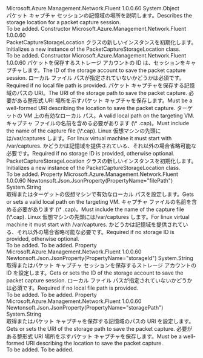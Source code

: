 <Type Name="PacketCaptureStorageLocation" FullName="Microsoft.Azure.Management.Network.Fluent.Models.PacketCaptureStorageLocation">
  <TypeSignature Language="C#" Value="public class PacketCaptureStorageLocation" />
  <TypeSignature Language="ILAsm" Value=".class public auto ansi beforefieldinit PacketCaptureStorageLocation extends System.Object" />
  <TypeSignature Language="DocId" Value="T:Microsoft.Azure.Management.Network.Fluent.Models.PacketCaptureStorageLocation" />
  <TypeSignature Language="VB.NET" Value="Public Class PacketCaptureStorageLocation" />
  <TypeSignature Language="F#" Value="type PacketCaptureStorageLocation = class" />
  <AssemblyInfo>
    <AssemblyName>Microsoft.Azure.Management.Network.Fluent</AssemblyName>
    <AssemblyVersion>1.0.0.60</AssemblyVersion>
  </AssemblyInfo>
  <Base>
    <BaseTypeName>System.Object</BaseTypeName>
  </Base>
  <Interfaces />
  <Docs>
    <summary>
            <span data-ttu-id="be771-101">パケット キャプチャ セッションの記憶域の場所を説明します。</span><span class="sxs-lookup"><span data-stu-id="be771-101">Describes the storage location for a packet capture session.</span></span>
            </summary>
    <remarks>To be added.</remarks>
  </Docs>
  <Members>
    <Member MemberName=".ctor">
      <MemberSignature Language="C#" Value="public PacketCaptureStorageLocation ();" />
      <MemberSignature Language="ILAsm" Value=".method public hidebysig specialname rtspecialname instance void .ctor() cil managed" />
      <MemberSignature Language="DocId" Value="M:Microsoft.Azure.Management.Network.Fluent.Models.PacketCaptureStorageLocation.#ctor" />
      <MemberSignature Language="VB.NET" Value="Public Sub New ()" />
      <MemberType>Constructor</MemberType>
      <AssemblyInfo>
        <AssemblyName>Microsoft.Azure.Management.Network.Fluent</AssemblyName>
        <AssemblyVersion>1.0.0.60</AssemblyVersion>
      </AssemblyInfo>
      <Parameters />
      <Docs>
        <summary>
            <span data-ttu-id="be771-102">PacketCaptureStorageLocation クラスの新しいインスタンスを初期化します。</span><span class="sxs-lookup"><span data-stu-id="be771-102">Initializes a new instance of the PacketCaptureStorageLocation class.</span></span>
            </summary>
        <remarks>To be added.</remarks>
      </Docs>
    </Member>
    <Member MemberName=".ctor">
      <MemberSignature Language="C#" Value="public PacketCaptureStorageLocation (string storageId = null, string storagePath = null, string filePath = null);" />
      <MemberSignature Language="ILAsm" Value=".method public hidebysig specialname rtspecialname instance void .ctor(string storageId, string storagePath, string filePath) cil managed" />
      <MemberSignature Language="DocId" Value="M:Microsoft.Azure.Management.Network.Fluent.Models.PacketCaptureStorageLocation.#ctor(System.String,System.String,System.String)" />
      <MemberSignature Language="VB.NET" Value="Public Sub New (Optional storageId As String = null, Optional storagePath As String = null, Optional filePath As String = null)" />
      <MemberSignature Language="F#" Value="new Microsoft.Azure.Management.Network.Fluent.Models.PacketCaptureStorageLocation : string * string * string -&gt; Microsoft.Azure.Management.Network.Fluent.Models.PacketCaptureStorageLocation" Usage="new Microsoft.Azure.Management.Network.Fluent.Models.PacketCaptureStorageLocation (storageId, storagePath, filePath)" />
      <MemberType>Constructor</MemberType>
      <AssemblyInfo>
        <AssemblyName>Microsoft.Azure.Management.Network.Fluent</AssemblyName>
        <AssemblyVersion>1.0.0.60</AssemblyVersion>
      </AssemblyInfo>
      <Parameters>
        <Parameter Name="storageId" Type="System.String" />
        <Parameter Name="storagePath" Type="System.String" />
        <Parameter Name="filePath" Type="System.String" />
      </Parameters>
      <Docs>
        <param name="storageId"><span data-ttu-id="be771-103">パケットを保存するストレージ アカウントの ID は、セッションをキャプチャします。</span><span class="sxs-lookup"><span data-stu-id="be771-103">The ID of the storage account to save the packet capture session.</span></span> <span data-ttu-id="be771-104">ローカル ファイル パスが指定されていないかどうかは必須です。</span><span class="sxs-lookup"><span data-stu-id="be771-104">Required if no local file path is provided.</span></span></param>
        <param name="storagePath"><span data-ttu-id="be771-105">パケット キャプチャを保存する記憶域のパスの URI。</span><span class="sxs-lookup"><span data-stu-id="be771-105">The URI of the storage path to save the packet capture.</span></span> <span data-ttu-id="be771-106">必要がある整形式 URI 場所を示すパケット キャプチャを保存します。</span><span class="sxs-lookup"><span data-stu-id="be771-106">Must be a well-formed URI describing the location to save the packet capture.</span></span></param>
        <param name="filePath"><span data-ttu-id="be771-107">ターゲットの VM 上の有効なローカル パス。</span><span class="sxs-lookup"><span data-stu-id="be771-107">A valid local path on the targeting VM.</span></span> <span data-ttu-id="be771-108">キャプチャ ファイルの名前を含める必要があります (\* .cap)。</span><span class="sxs-lookup"><span data-stu-id="be771-108">Must include the name of the capture file (\*.cap).</span></span> <span data-ttu-id="be771-109">Linux 仮想マシンの先頭には/var/captures します。</span><span class="sxs-lookup"><span data-stu-id="be771-109">For linux virtual machine it must start with /var/captures.</span></span> <span data-ttu-id="be771-110">かどうかは記憶域を提供されている、それ以外の場合省略可能な必要です。</span><span class="sxs-lookup"><span data-stu-id="be771-110">Required if no storage ID is provided, otherwise optional.</span></span></param>
        <summary>
            <span data-ttu-id="be771-111">PacketCaptureStorageLocation クラスの新しいインスタンスを初期化します。</span><span class="sxs-lookup"><span data-stu-id="be771-111">Initializes a new instance of the PacketCaptureStorageLocation class.</span></span>
            </summary>
        <remarks>To be added.</remarks>
      </Docs>
    </Member>
    <Member MemberName="FilePath">
      <MemberSignature Language="C#" Value="public string FilePath { get; set; }" />
      <MemberSignature Language="ILAsm" Value=".property instance string FilePath" />
      <MemberSignature Language="DocId" Value="P:Microsoft.Azure.Management.Network.Fluent.Models.PacketCaptureStorageLocation.FilePath" />
      <MemberSignature Language="VB.NET" Value="Public Property FilePath As String" />
      <MemberSignature Language="F#" Value="member this.FilePath : string with get, set" Usage="Microsoft.Azure.Management.Network.Fluent.Models.PacketCaptureStorageLocation.FilePath" />
      <MemberType>Property</MemberType>
      <AssemblyInfo>
        <AssemblyName>Microsoft.Azure.Management.Network.Fluent</AssemblyName>
        <AssemblyVersion>1.0.0.60</AssemblyVersion>
      </AssemblyInfo>
      <Attributes>
        <Attribute>
          <AttributeName>Newtonsoft.Json.JsonProperty(PropertyName="filePath")</AttributeName>
        </Attribute>
      </Attributes>
      <ReturnValue>
        <ReturnType>System.String</ReturnType>
      </ReturnValue>
      <Docs>
        <summary>
            <span data-ttu-id="be771-112">取得またはターゲットの仮想マシンで有効なローカル パスを設定します。</span><span class="sxs-lookup"><span data-stu-id="be771-112">Gets or sets a valid local path on the targeting VM.</span></span> <span data-ttu-id="be771-113">キャプチャ ファイルの名前を含める必要があります (\* .cap)。</span><span class="sxs-lookup"><span data-stu-id="be771-113">Must include the name of the capture file (\*.cap).</span></span> <span data-ttu-id="be771-114">Linux 仮想マシンの先頭には/var/captures します。</span><span class="sxs-lookup"><span data-stu-id="be771-114">For linux virtual machine it must start with /var/captures.</span></span> <span data-ttu-id="be771-115">かどうかは記憶域を提供されている、それ以外の場合省略可能な必要です。</span><span class="sxs-lookup"><span data-stu-id="be771-115">Required if no storage ID is provided, otherwise optional.</span></span>
            </summary>
        <value>To be added.</value>
        <remarks>To be added.</remarks>
      </Docs>
    </Member>
    <Member MemberName="StorageId">
      <MemberSignature Language="C#" Value="public string StorageId { get; set; }" />
      <MemberSignature Language="ILAsm" Value=".property instance string StorageId" />
      <MemberSignature Language="DocId" Value="P:Microsoft.Azure.Management.Network.Fluent.Models.PacketCaptureStorageLocation.StorageId" />
      <MemberSignature Language="VB.NET" Value="Public Property StorageId As String" />
      <MemberSignature Language="F#" Value="member this.StorageId : string with get, set" Usage="Microsoft.Azure.Management.Network.Fluent.Models.PacketCaptureStorageLocation.StorageId" />
      <MemberType>Property</MemberType>
      <AssemblyInfo>
        <AssemblyName>Microsoft.Azure.Management.Network.Fluent</AssemblyName>
        <AssemblyVersion>1.0.0.60</AssemblyVersion>
      </AssemblyInfo>
      <Attributes>
        <Attribute>
          <AttributeName>Newtonsoft.Json.JsonProperty(PropertyName="storageId")</AttributeName>
        </Attribute>
      </Attributes>
      <ReturnValue>
        <ReturnType>System.String</ReturnType>
      </ReturnValue>
      <Docs>
        <summary>
            <span data-ttu-id="be771-116">取得またはパケット キャプチャ セッションを保存するストレージ アカウントの ID を設定します。</span><span class="sxs-lookup"><span data-stu-id="be771-116">Gets or sets the ID of the storage account to save the packet capture session.</span></span> <span data-ttu-id="be771-117">ローカル ファイル パスが指定されていないかどうかは必須です。</span><span class="sxs-lookup"><span data-stu-id="be771-117">Required if no local file path is provided.</span></span>
            </summary>
        <value>To be added.</value>
        <remarks>To be added.</remarks>
      </Docs>
    </Member>
    <Member MemberName="StoragePath">
      <MemberSignature Language="C#" Value="public string StoragePath { get; set; }" />
      <MemberSignature Language="ILAsm" Value=".property instance string StoragePath" />
      <MemberSignature Language="DocId" Value="P:Microsoft.Azure.Management.Network.Fluent.Models.PacketCaptureStorageLocation.StoragePath" />
      <MemberSignature Language="VB.NET" Value="Public Property StoragePath As String" />
      <MemberSignature Language="F#" Value="member this.StoragePath : string with get, set" Usage="Microsoft.Azure.Management.Network.Fluent.Models.PacketCaptureStorageLocation.StoragePath" />
      <MemberType>Property</MemberType>
      <AssemblyInfo>
        <AssemblyName>Microsoft.Azure.Management.Network.Fluent</AssemblyName>
        <AssemblyVersion>1.0.0.60</AssemblyVersion>
      </AssemblyInfo>
      <Attributes>
        <Attribute>
          <AttributeName>Newtonsoft.Json.JsonProperty(PropertyName="storagePath")</AttributeName>
        </Attribute>
      </Attributes>
      <ReturnValue>
        <ReturnType>System.String</ReturnType>
      </ReturnValue>
      <Docs>
        <summary>
            <span data-ttu-id="be771-118">取得またはパケット キャプチャを保存する記憶域のパスの URI を設定します。</span><span class="sxs-lookup"><span data-stu-id="be771-118">Gets or sets the URI of the storage path to save the packet capture.</span></span> <span data-ttu-id="be771-119">必要がある整形式 URI 場所を示すパケット キャプチャを保存します。</span><span class="sxs-lookup"><span data-stu-id="be771-119">Must be a well-formed URI describing the location to save the packet capture.</span></span>
            </summary>
        <value>To be added.</value>
        <remarks>To be added.</remarks>
      </Docs>
    </Member>
  </Members>
</Type>